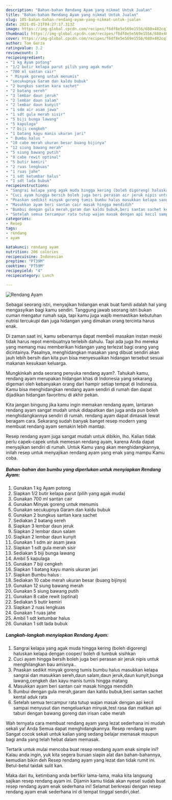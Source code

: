 ```yaml
---
description: "Bahan-bahan Rendang Ayam yang nikmat Untuk Jualan"
title: "Bahan-bahan Rendang Ayam yang nikmat Untuk Jualan"
slug: 105-bahan-bahan-rendang-ayam-yang-nikmat-untuk-jualan
date: 2021-05-21T04:27:17.313Z
image: https://img-global.cpcdn.com/recipes/f6df8e5e569e1556/680x482cq70/rendang-ayam-foto-resep-utama.jpg
thumbnail: https://img-global.cpcdn.com/recipes/f6df8e5e569e1556/680x482cq70/rendang-ayam-foto-resep-utama.jpg
cover: https://img-global.cpcdn.com/recipes/f6df8e5e569e1556/680x482cq70/rendang-ayam-foto-resep-utama.jpg
author: Tom Garza
ratingvalue: 3.2
reviewcount: 3
recipeingredient:
- "1 kg Ayam potong"
- "1/2 butir kelapa parut pilih yang agak muda"
- "700 ml santan cair"
- " Minyak goreng untuk menumis"
- "secukupnya Garam dan kaldu bubuk"
- "2 bungkus santan kara sachet"
- "2 batang sereh"
- "3 lembar daun jeruk"
- "2 lembar daun salam"
- "2 lembar daun kunyit"
- "1 sdm air asam jawa"
- "1 sdt gula merah sisir"
- "5 biji bunga lawang"
- "5 kapulaga"
- "7 biji cengkeh"
- "1 batang kayu manis ukuran jari"
- " Bumbu halus "
- "10 cabe merah ukuran besar buang bijinya"
- "12 siung bawang merah"
- "5 siung bawang putih"
- "8 cabe rewit optinal"
- "5 butir kemiri"
- "2 ruas lengkuas"
- "1 ruas jahe"
- "1 sdt ketumbar halus"
- "1 sdt lada bubuk"
recipeinstructions:
- "Sangrai kelapa yang agak muda hingga kering (boleh digoreng) haluskan kelapa dengan cooper/ boleh di tumbuk sisihkan"
- "Cuci ayam hingga bersih boleh juga beri perasan air jeruk nipis untuk menghilangkan bau amisnya.."
- "Pnaskan sedikit minyak goreng tumis bumbu halus masukkan kelapa sangrai dan masukkan sereh,daun salam,daun jeruk,daun kunyit,bunga lawang,cengkeh dan kayu manis tumis hingga matang"
- "Masukkan ayam beri santan cair masak hingga mendidih"
- "Bumbui dengan gula merah,garam dan kaldu bubuk,beri santan sachet kental aduk rata"
- "Setelah semua tercampur rata tutup wajan masak dengan api kecil sampai menyusut dan mengeluarkan minyak,test rasa dan matikan api taburi dengan bawang goreng dan irisan cabe merah"
categories:
- Resep
tags:
- rendang
- ayam

katakunci: rendang ayam 
nutrition: 206 calories
recipecuisine: Indonesian
preptime: "PT39M"
cooktime: "PT59M"
recipeyield: "4"
recipecategory: Lunch

---
```



![Rendang Ayam](https://img-global.cpcdn.com/recipes/f6df8e5e569e1556/680x482cq70/rendang-ayam-foto-resep-utama.jpg)

Sebagai seorang istri, menyajikan hidangan enak buat famili adalah hal yang mengasyikan bagi kamu sendiri. Tanggung jawab seorang istri bukan cuman mengatur rumah saja, tapi kamu juga wajib memastikan kebutuhan nutrisi tercukupi dan juga hidangan yang dimakan orang tercinta harus enak.

Di zaman  saat ini, kamu sebenarnya dapat membeli masakan instan meski tidak harus repot membuatnya terlebih dahulu. Tapi ada juga lho mereka yang memang mau memberikan hidangan yang terlezat bagi orang yang dicintainya. Pasalnya, menghidangkan masakan yang dibuat sendiri akan jauh lebih bersih dan kita pun bisa menyesuaikan hidangan tersebut sesuai makanan kesukaan keluarga. 



Mungkinkah anda seorang penyuka rendang ayam?. Tahukah kamu, rendang ayam merupakan hidangan khas di Indonesia yang sekarang digemari oleh kebanyakan orang dari hampir setiap tempat di Indonesia. Kamu bisa menghidangkan rendang ayam sendiri di rumah dan dapat dijadikan hidangan favoritmu di akhir pekan.

Kita jangan bingung jika kamu ingin memakan rendang ayam, lantaran rendang ayam sangat mudah untuk didapatkan dan juga anda pun boleh menghidangkannya sendiri di rumah. rendang ayam dapat dimasak lewat beragam cara. Sekarang sudah banyak banget resep modern yang membuat rendang ayam semakin lebih mantap.

Resep rendang ayam juga sangat mudah untuk dibikin, lho. Kalian tidak perlu capek-capek untuk memesan rendang ayam, karena Anda dapat menyajikan sendiri di rumah. Untuk Kamu yang akan menghidangkannya, inilah resep untuk menyajikan rendang ayam yang enak yang mampu Kamu coba.

<!--inarticleads1-->

##### Bahan-bahan dan bumbu yang diperlukan untuk menyiapkan Rendang Ayam:

1. Gunakan 1 kg Ayam potong
1. Siapkan 1/2 butir kelapa parut (pilih yang agak muda)
1. Gunakan 700 ml santan cair
1. Gunakan  Minyak goreng untuk menumis
1. Gunakan secukupnya Garam dan kaldu bubuk
1. Gunakan 2 bungkus santan kara sachet
1. Sediakan 2 batang sereh
1. Siapkan 3 lembar daun jeruk
1. Siapkan 2 lembar daun salam
1. Siapkan 2 lembar daun kunyit
1. Gunakan 1 sdm air asam jawa
1. Siapkan 1 sdt gula merah sisir
1. Sediakan 5 biji bunga lawang
1. Ambil 5 kapulaga
1. Gunakan 7 biji cengkeh
1. Siapkan 1 batang kayu manis ukuran jari
1. Siapkan  Bumbu halus :
1. Sediakan 10 cabe merah ukuran besar (buang bijinya)
1. Gunakan 12 siung bawang merah
1. Gunakan 5 siung bawang putih
1. Gunakan 8 cabe rewit (optinal)
1. Sediakan 5 butir kemiri
1. Siapkan 2 ruas lengkuas
1. Gunakan 1 ruas jahe
1. Ambil 1 sdt ketumbar halus
1. Gunakan 1 sdt lada bubuk




<!--inarticleads2-->

##### Langkah-langkah menyiapkan Rendang Ayam:

1. Sangrai kelapa yang agak muda hingga kering (boleh digoreng) haluskan kelapa dengan cooper/ boleh di tumbuk sisihkan
1. Cuci ayam hingga bersih boleh juga beri perasan air jeruk nipis untuk menghilangkan bau amisnya..
1. Pnaskan sedikit minyak goreng tumis bumbu halus masukkan kelapa sangrai dan masukkan sereh,daun salam,daun jeruk,daun kunyit,bunga lawang,cengkeh dan kayu manis tumis hingga matang
1. Masukkan ayam beri santan cair masak hingga mendidih
1. Bumbui dengan gula merah,garam dan kaldu bubuk,beri santan sachet kental aduk rata
1. Setelah semua tercampur rata tutup wajan masak dengan api kecil sampai menyusut dan mengeluarkan minyak,test rasa dan matikan api taburi dengan bawang goreng dan irisan cabe merah




Wah ternyata cara membuat rendang ayam yang lezat sederhana ini mudah sekali ya! Anda Semua dapat menghidangkannya. Resep rendang ayam Sangat cocok sekali untuk kalian yang sedang belajar memasak maupun bagi anda yang telah hebat dalam memasak.

Tertarik untuk mulai mencoba buat resep rendang ayam enak simple ini? Kalau anda ingin, yuk kita segera buruan siapin alat dan bahan-bahannya, kemudian bikin deh Resep rendang ayam yang lezat dan tidak rumit ini. Betul-betul taidak sulit kan. 

Maka dari itu, ketimbang anda berfikir lama-lama, maka kita langsung sajikan resep rendang ayam ini. Dijamin kamu tiidak akan nyesel sudah buat resep rendang ayam enak sederhana ini! Selamat berkreasi dengan resep rendang ayam enak sederhana ini di tempat tinggal sendiri,oke!.

